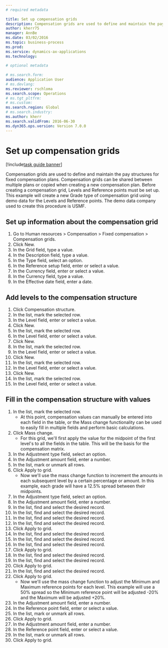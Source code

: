 ```yaml
--- 
# required metadata 
 
title: Set up compensation grids
description: Compensation grids are used to define and maintain the pay structures for fixed compensation plans. 
author: kherr75
manager: AnnBe 
ms.date: 03/02/2016
ms.topic: business-process 
ms.prod:  
ms.service: dynamics-ax-applications 
ms.technology:  
 
# optional metadata 
 
# ms.search.form:   
audience: Application User 
# ms.devlang:  
ms.reviewer: rschloma
ms.search.scope: Operations 
# ms.tgt_pltfrm:  
# ms.custom:  
ms.search.region: Global
# ms.search.industry: 
ms.author: kherr
ms.search.validFrom: 2016-06-30 
ms.dyn365.ops.version: Version 7.0.0 
---
```

# Set up compensation grids

[!include[task guide banner](../../includes/task-guide-banner.md)]

Compensation grids are used to define and maintain the pay structures for fixed compensation plans. Compensation grids can be shared between multiple plans or copied when creating a new compensation plan.  Before creating a compensation grid, Levels and Reference points must be set up. This example will create a new Grade type of compensation grid using demo data for the Levels and Reference points. The demo data company used to create this procedure is USMF.


## Set up information about the compensation grid
1. Go to Human resources > Compensation > Fixed compensation > Compensation grids.
2. Click New.
3. In the Grid field, type a value.
4. In the Description field, type a value.
5. In the Type field, select an option.
6. In the Reference setup field, enter or select a value.
7. In the Currency field, enter or select a value.
8. In the Currency field, type a value.
9. In the Effective date field, enter a date.

## Add levels to the compensation structure
1. Click Compensation structure.
2. In the list, mark the selected row.
3. In the Level field, enter or select a value.
4. Click New.
5. In the list, mark the selected row.
6. In the Level field, enter or select a value.
7. Click New.
8. In the list, mark the selected row.
9. In the Level field, enter or select a value.
10. Click New.
11. In the list, mark the selected row.
12. In the Level field, enter or select a value.
13. Click New.
14. In the list, mark the selected row.
15. In the Level field, enter or select a value.

## Fill in the compensation structure with values
1. In the list, mark the selected row.
    * At this point, compensation values can manually be entered into each field in the table, or the Mass change functionality can be used to easily fill in multiple fields and perform basic calculations.  
2. Click Mass change.
    * For this grid, we'll first apply the value for the midpoint of the first level's to all the fields in the table. This will be the basis for the compensation matrix.  
3. In the Adjustment type field, select an option.
4. In the Adjustment amount field, enter a number.
5. In the list, mark or unmark all rows.
6. Click Apply to grid.
    * Now we'll use the mass change function to increment the amounts in each subsequent level by a certain percentage or amount. In this example, each grade will have a 12.5% spread between their midpoints.  
7. In the Adjustment type field, select an option.
8. In the Adjustment amount field, enter a number.
9. In the list, find and select the desired record.
10. In the list, find and select the desired record.
11. In the list, find and select the desired record.
12. In the list, find and select the desired record.
13. Click Apply to grid.
14. In the list, find and select the desired record.
15. In the list, find and select the desired record.
16. In the list, find and select the desired record.
17. Click Apply to grid.
18. In the list, find and select the desired record.
19. In the list, find and select the desired record.
20. Click Apply to grid.
21. In the list, find and select the desired record.
22. Click Apply to grid.
    * Now we'll use the mass change function to adjust the Minimum and Maximum reference points for each level. This example will use a 50% spread so the Minimum reference point will be adjusted -20% and the Maximum will be adjusted +20%.  
23. In the Adjustment amount field, enter a number.
24. In the Reference point field, enter or select a value.
25. In the list, mark or unmark all rows.
26. Click Apply to grid.
27. In the Adjustment amount field, enter a number.
28. In the Reference point field, enter or select a value.
29. In the list, mark or unmark all rows.
30. Click Apply to grid.

